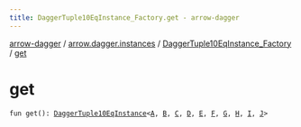 ```yaml
---
title: DaggerTuple10EqInstance_Factory.get - arrow-dagger
---
```


[arrow-dagger](../../index.html) / [arrow.dagger.instances](../index.html) / [DaggerTuple10EqInstance_Factory](index.html) / [get](./get.html)

# get

`fun get(): `[`DaggerTuple10EqInstance`](../-dagger-tuple10-eq-instance/index.html)`<`[`A`](index.html#A)`, `[`B`](index.html#B)`, `[`C`](index.html#C)`, `[`D`](index.html#D)`, `[`E`](index.html#E)`, `[`F`](index.html#F)`, `[`G`](index.html#G)`, `[`H`](index.html#H)`, `[`I`](index.html#I)`, `[`J`](index.html#J)`>`